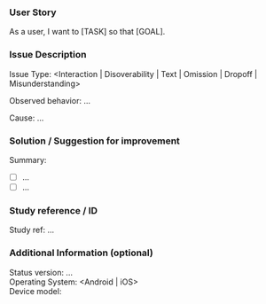 ### User Story
[comment]: # (Please [TASK] and/or [GOAL] with appropriate context)
As a user, I want to [TASK] so that [GOAL].

### Issue Description
[comment]: # (Categories for types of error that was observed)
Issue Type: <Interaction | Disoverability | Text | Omission | Dropoff | Misunderstanding>

[comment]: # (Describe what you observed happen.)
Observed behavior: ...

[comment]: # (Describe what you think was the root cause of error/issue - e.g. copy, layout, visual design)
Cause: ...

### Solution / Suggestion for improvement
[comment]: # (Please summarise the solution and provide a task list on what needs to be fixed.)
Summary: 
- [ ] ...
- [ ] ...

### Study reference / ID
[comment]: # (Please link to any reference in Gdocs, video, etc.)
Study ref: ...

### Additional Information (optional)
[comment]: # (Please do your best to fill this out.)
Status version: ...  
Operating System: <Android | iOS>  
Device model:
